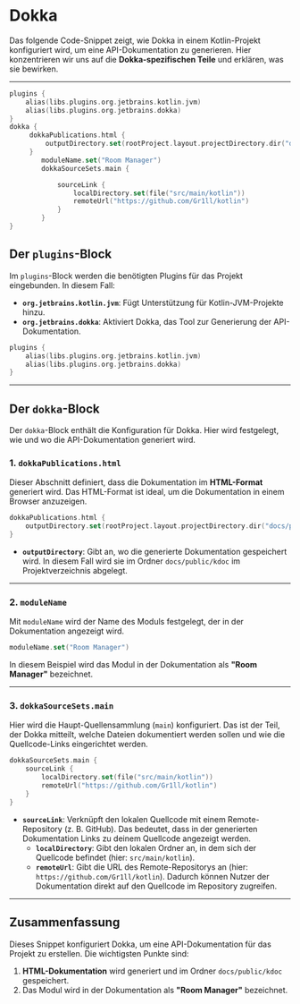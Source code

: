 # Dokka


Das folgende Code-Snippet zeigt, wie Dokka in einem Kotlin-Projekt konfiguriert wird, um eine API-Dokumentation zu generieren. Hier konzentrieren wir uns auf die **Dokka-spezifischen Teile** und erklären, was sie bewirken.

---
```kotlin
plugins {
    alias(libs.plugins.org.jetbrains.kotlin.jvm)
    alias(libs.plugins.org.jetbrains.dokka)
}
dokka {
     dokkaPublications.html {
         outputDirectory.set(rootProject.layout.projectDirectory.dir("docs/public/kdoc"))
     }
        moduleName.set("Room Manager")
        dokkaSourceSets.main {

            sourceLink {
                localDirectory.set(file("src/main/kotlin"))
                remoteUrl("https://github.com/Gr1ll/kotlin")
            }
        }
}
```
## Der `plugins`-Block

Im `plugins`-Block werden die benötigten Plugins für das Projekt eingebunden. In diesem Fall:
- **`org.jetbrains.kotlin.jvm`**: Fügt Unterstützung für Kotlin-JVM-Projekte hinzu.
- **`org.jetbrains.dokka`**: Aktiviert Dokka, das Tool zur Generierung der API-Dokumentation.

```kotlin
plugins {
    alias(libs.plugins.org.jetbrains.kotlin.jvm)
    alias(libs.plugins.org.jetbrains.dokka)
}
```

---

## Der `dokka`-Block

Der `dokka`-Block enthält die Konfiguration für Dokka. Hier wird festgelegt, wie und wo die API-Dokumentation generiert wird.

### 1. **`dokkaPublications.html`**
Dieser Abschnitt definiert, dass die Dokumentation im **HTML-Format** generiert wird. Das HTML-Format ist ideal, um die Dokumentation in einem Browser anzuzeigen.

```kotlin
dokkaPublications.html {
    outputDirectory.set(rootProject.layout.projectDirectory.dir("docs/public/kdoc"))
}
```

- **`outputDirectory`**: Gibt an, wo die generierte Dokumentation gespeichert wird. In diesem Fall wird sie im Ordner `docs/public/kdoc` im Projektverzeichnis abgelegt.

---

### 2. **`moduleName`**
Mit `moduleName` wird der Name des Moduls festgelegt, der in der Dokumentation angezeigt wird.

```kotlin
moduleName.set("Room Manager")
```

In diesem Beispiel wird das Modul in der Dokumentation als **"Room Manager"** bezeichnet.

---

### 3. **`dokkaSourceSets.main`**
Hier wird die Haupt-Quellensammlung (`main`) konfiguriert. Das ist der Teil, der Dokka mitteilt, welche Dateien dokumentiert werden sollen und wie die Quellcode-Links eingerichtet werden.

```kotlin
dokkaSourceSets.main {
    sourceLink {
        localDirectory.set(file("src/main/kotlin"))
        remoteUrl("https://github.com/Gr1ll/kotlin")
    }
}
```

- **`sourceLink`**: Verknüpft den lokalen Quellcode mit einem Remote-Repository (z. B. GitHub). Das bedeutet, dass in der generierten Dokumentation Links zu deinem Quellcode angezeigt werden.
  - **`localDirectory`**: Gibt den lokalen Ordner an, in dem sich der Quellcode befindet (hier: `src/main/kotlin`).
  - **`remoteUrl`**: Gibt die URL des Remote-Repositorys an (hier: `https://github.com/Gr1ll/kotlin`). Dadurch können Nutzer der Dokumentation direkt auf den Quellcode im Repository zugreifen.

---

## Zusammenfassung

Dieses Snippet konfiguriert Dokka, um eine API-Dokumentation für das Projekt zu erstellen. Die wichtigsten Punkte sind:
1. **HTML-Dokumentation** wird generiert und im Ordner `docs/public/kdoc` gespeichert.
2. Das Modul wird in der Dokumentation als **"Room Manager"** bezeichnet.

